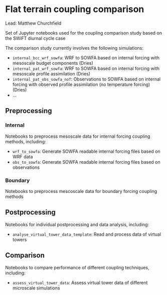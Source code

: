 # Flat terrain coupling comparison
Lead: Matthew Churchfield

Set of Jupyter notebooks used for the coupling comparison study based on the SWiFT diurnal cycle case



The comparison study currently involves the following simulations:

- `internal_bcc_wrf_sowfa`: WRF to SOWFA based on internal forcing with mesoscale budget components (Dries)
- `internal_pat_wrf_sowfa`: WRF to SOWFA based on internal forcing with mesoscale profile assimilation (Dries)
- `internal_pat_obs_sowfa_noT`: Observations to SOWFA based on internal forcing with observed profile assimilation (no temperature forcing) (Dries)
- ...


## Preprocessing

### Internal
Notebooks to preprocess mesoscale data for internal forcing coupling methods, including:

- `wrf_to_sowfa`: Generate SOWFA readable internal forcing files based on WRF data
- `obs_to_sowfa`: Generate SOWFA readable internal forcing files based on observations

### Boundary
Notebooks to preprocess mescoscale data for boundary forcing coupling methods

## Postprocessing
Notebooks for individual postprocessing and data analysis, including:

- `analyse_virtual_tower_data_template`: Read and process data of virtual towers

## Comparison
Notebooks to compare performance of different coupling techniques, including:

- `assess_virtual_tower_data`: Assess virtual tower data of different microscale simulations
